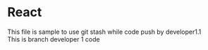 # React
This file is sample to use git stash while code push by developer1.1</br>
This is branch developer 1 code
